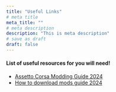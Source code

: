 ```yaml
---
title: "Useful Links"
# meta title
meta_title: ""
# meta description
description: "This is meta description"
# save as draft
draft: false
---
```


#### List of useful resources for you will need!
- [Assetto Corsa Modding Guide 2024](/modding-guide-2024)
- [How to download mods guide 2024](/how-to-download)
